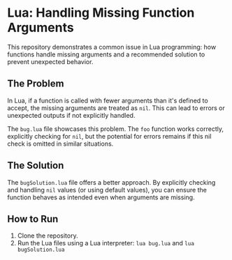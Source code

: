 # Lua: Handling Missing Function Arguments

This repository demonstrates a common issue in Lua programming: how functions handle missing arguments and a recommended solution to prevent unexpected behavior.

## The Problem

In Lua, if a function is called with fewer arguments than it's defined to accept, the missing arguments are treated as `nil`. This can lead to errors or unexpected outputs if not explicitly handled.

The `bug.lua` file showcases this problem.  The `foo` function works correctly, explicitly checking for `nil`, but the potential for errors remains if this nil check is omitted in similar situations.

## The Solution

The `bugSolution.lua` file offers a better approach.  By explicitly checking and handling `nil` values (or using default values), you can ensure the function behaves as intended even when arguments are missing.

## How to Run

1. Clone the repository.
2. Run the Lua files using a Lua interpreter: `lua bug.lua` and `lua bugSolution.lua`